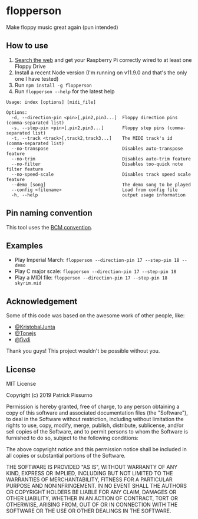 # flopperson
Make floppy music great again (pun intended)

## How to use
1. [Search the web](https://www.instructables.com/id/Floppy-Drive-music-w-Raspberry-Pi/) and get your Raspberry Pi correctly wired to at least one Floppy Drive
2. Install a recent Node version (I'm running on v11.9.0 and that's the only one I have tested)
3. Run `npm install -g flopperson`
4. Run `flopperson --help` for the latest help
```
Usage: index [options] [midi_file]

Options:
  -d, --direction-pin <pin>[,pin2,pin3...]  Floppy direction pins (comma-separated list)
  -s, --step-pin <pin>[,pin2,pin3...]       Floppy step pins (comma-separated list)
  -t, --track <track>[,track2,track3...]    The MIDI track's id (comma-separated list)
  --no-transpose                            Disables auto-transpose feature
  --no-trim                                 Disables auto-trim feature
  --no-filter                               Disables too-quick note filter feature
  --no-speed-scale                          Disables track speed scale feature
  --demo [song]                             The demo song to be played
  --config <filename>                       Load from config file
  -h, --help                                output usage information
```

## Pin naming convention
This tool uses the [BCM convention](https://pinout.xyz/).


## Examples
- Play Imperial March: `flopperson --direction-pin 17 --step-pin 18 --demo`
- Play C major scale: `flopperson --direction-pin 17 --step-pin 18`
- Play a MIDI file: `flopperson --direction-pin 17 --step-pin 18 skyrim.mid`

## Acknowledgement
Some of this code was based on the awesome work of other people, like:
- [@KristobalJunta](https://github.com/KristobalJunta/floppymusic)
- [@Tonejs](https://github.com/Tonejs/MidiConvert)
- [@fivdi](https://github.com/fivdi/onoff)

Thank you guys! This project wouldn't be possible without you.

## License
MIT License

Copyright (c) 2019 Patrick Pissurno

Permission is hereby granted, free of charge, to any person obtaining a copy
of this software and associated documentation files (the "Software"), to deal
in the Software without restriction, including without limitation the rights
to use, copy, modify, merge, publish, distribute, sublicense, and/or sell
copies of the Software, and to permit persons to whom the Software is
furnished to do so, subject to the following conditions:

The above copyright notice and this permission notice shall be included in all
copies or substantial portions of the Software.

THE SOFTWARE IS PROVIDED "AS IS", WITHOUT WARRANTY OF ANY KIND, EXPRESS OR
IMPLIED, INCLUDING BUT NOT LIMITED TO THE WARRANTIES OF MERCHANTABILITY,
FITNESS FOR A PARTICULAR PURPOSE AND NONINFRINGEMENT. IN NO EVENT SHALL THE
AUTHORS OR COPYRIGHT HOLDERS BE LIABLE FOR ANY CLAIM, DAMAGES OR OTHER
LIABILITY, WHETHER IN AN ACTION OF CONTRACT, TORT OR OTHERWISE, ARISING FROM,
OUT OF OR IN CONNECTION WITH THE SOFTWARE OR THE USE OR OTHER DEALINGS IN THE
SOFTWARE.
